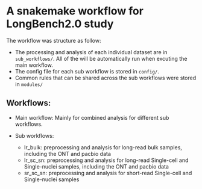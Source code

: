 # A snakemake workflow for LongBench2.0 study

The workflow was structure as follow:

* The processing and analysis of each individual dataset are in `sub_workflows/`. All of the will be automatically run when excuting the main workflow. 
* The config file for each sub workflow is stored in `config/`.
* Common rules that can be shared across the sub workflows were stored in `modules/`


## Workflows:

* Main workflow:
    Mainly for combined analysis for different sub workflows.

* Sub workflows:
    * lr_bulk: preprocessing and analysis for long-read bulk samples, including the ONT and pacbio data
    * lr_sc_sn: preprocessing and analysis for long-read Single-cell and Single-nuclei samples, including the ONT and pacbio data
    * sr_sc_sn: preprocessing and analysis for short-read Single-cell and Single-nuclei samples

